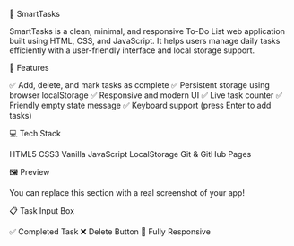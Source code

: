 🧠 SmartTasks

SmartTasks is a clean, minimal, and responsive To-Do List web application built using HTML, CSS, and JavaScript. It helps users manage daily tasks efficiently with a user-friendly interface and local storage support.

🚀 Features

✅ Add, delete, and mark tasks as complete
✅ Persistent storage using browser localStorage
✅ Responsive and modern UI
✅ Live task counter
✅ Friendly empty state message
✅ Keyboard support (press Enter to add tasks)

💻 Tech Stack

HTML5
CSS3
Vanilla JavaScript
LocalStorage
Git & GitHub Pages


🖼 Preview

You can replace this section with a real screenshot of your app!

📋 Task Input Box

✅ Completed Task
❌ Delete Button
📱 Fully Responsive
